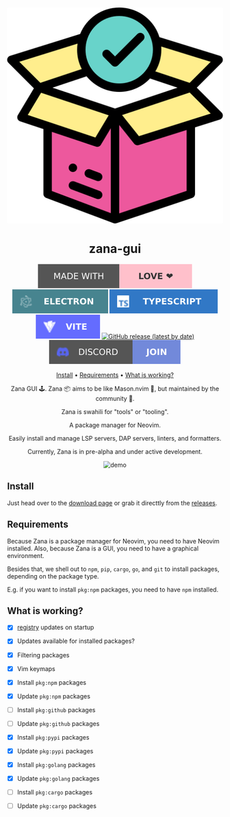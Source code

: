 <div align="center">

![Zana Logo](assets/logo.svg)

# zana-gui

[![Made with love](assets/badge-made-with-love.svg)](https://github.com/mistweaverco/zana-gui/graphs/contributors)
[![Electron](./assets/badge-electron.svg)](https://www.electronjs.org/)
[![TypeScript](./assets/badge-typescript.svg)](https://www.typescriptlang.org/)
[![Vite](./assets/badge-vite.svg)](http://vite.dev/)
[![GitHub release (latest by date)](https://img.shields.io/github/v/release/mistweaverco/zana-gui?style=for-the-badge)](https://github.com/mistweaverco/zana-gui/releases/latest)
[![Discord](assets/badge-discord.svg)](https://getzana.net/discord)

[Install](#install) • [Requirements](#requirements) • [What is working?](#what-is-working)

<p></p>

Zana GUI 🕹️. Zana 📦 aims to be like Mason.nvim 🧱, but maintained by the community 🌈.

Zana is swahili for "tools" or "tooling".

A package manager for Neovim.

Easily install and manage LSP servers, DAP servers, linters, and formatters.

<p></p>

Currently, Zana is in pre-alpha and under active development.

<p></p>

![demo](https://github.com/user-attachments/assets/5ccfdfb2-b44a-4a1d-a245-8ba3971a2af5)

<p></p>

</div>

## Install

Just head over to the [download page][download-page] or
grab it directtly from the [releases][releases-page].

## Requirements

Because Zana is a package manager for Neovim, you need to have Neovim installed.
Also, because Zana is a GUI, you need to have a graphical environment.

Besides that, we shell out to `npm`, `pip`, `cargo`, `go`, and `git` to install packages,
depending on the package type.

E.g. if you want to install `pkg:npm` packages, you need to have `npm` installed.

## What is working?

- [x] [registry](https://github.com/mistweaverco/zana-registry) updates on startup
- [x] Updates available for installed packages?
- [x] Filtering packages
- [x] Vim keymaps
- [x] Install `pkg:npm` packages
- [x] Update `pkg:npm` packages
- [ ] Install `pkg:github` packages
- [ ] Update `pkg:github` packages
- [x] Install `pkg:pypi` packages
- [x] Update `pkg:pypi` packages
- [x] Install `pkg:golang` packages
- [x] Update `pkg:golang` packages
- [ ] Install `pkg:cargo` packages
- [ ] Update `pkg:cargo` packages


[download-page]: https://getzana.net/#download
[releases-page]: https://github.com/mistweaverco/zana-client/releases/latest
